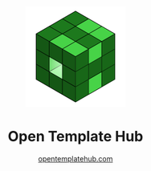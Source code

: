 <p align="center">
  <a href="https://opentemplatehub.com">
    <img src="https://raw.githubusercontent.com/open-template-hub/open-template-hub.github.io/master/assets/logo/brand-logo.png" alt="Logo" width=200>
  </a>
</p>

<h1 align="center">
Open Template Hub
</h1>
<p align="center">
  <a href="https://opentemplatehub.com">opentemplatehub.com</a>
</p>
